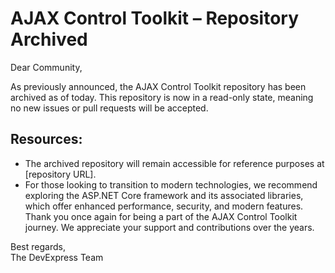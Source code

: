 # AJAX Control Toolkit – Repository Archived

Dear Community,

As previously announced, the AJAX Control Toolkit repository has been archived as of today. This repository is now in a read-only state, meaning no new issues or pull requests will be accepted.

## Resources:

* The archived repository will remain accessible for reference purposes at [repository URL].
* For those looking to transition to modern technologies, we recommend exploring the ASP.NET Core framework and its associated libraries, which offer enhanced performance, security, and modern features.
Thank you once again for being a part of the AJAX Control Toolkit journey. We appreciate your support and contributions over the years.

Best regards,  
The DevExpress Team
